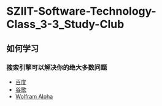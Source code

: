 # SZIIT-Software-Technology-Class_3-3_Study-Club
## 如何学习
### 搜索引擎可以解决你的绝大多数问题
- [百度](www.baidu.com)
- [谷歌](www.google.com)
- [Wolfram Alpha](www.wolframalpha.com)
